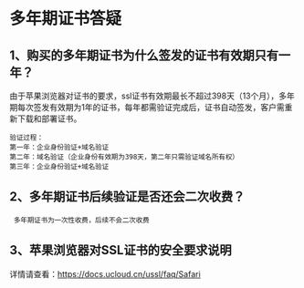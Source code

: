 # 多年期证书答疑

## 1、购买的多年期证书为什么签发的证书有效期只有一年？

   由于苹果浏览器对证书的要求，ssl证书有效期最长不超过398天（13个月），多年期每次签发有效期为1年的证书，每年都需验证完成后，证书自动签发，客户需重新下载和部署证书。
    
    验证过程：
    第一年：企业身份验证+域名验证
    第二年：域名验证（企业身份有效期为398天，第二年只需验证域名所有权）
    第三年：企业身份验证+域名验证
   
 ## 2、多年期证书后续验证是否还会二次收费？
     
     多年期证书为一次性收费，后续不会二次收费
     
## 3、苹果浏览器对SSL证书的安全要求说明

详情请查看：https://docs.ucloud.cn/ussl/faq/Safari





    
    
    
    

